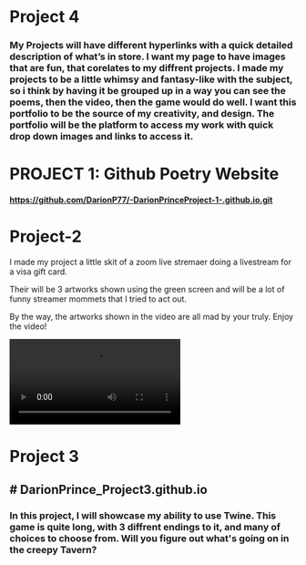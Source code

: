 <!DOCTYPE html>
<html>
<body>

# Project 4 

### My Projects will have different hyperlinks with a quick detailed description of what’s in store. I want my page to have images that are fun, that corelates to my diffrent projects. I made my projects to be a little whimsy and fantasy-like with the subject, so i think by having it be grouped up in a way you can see the poems, then the video, then the game would do well. I want this portfolio to be the source of my creativity, and design. The portfolio will be the platform to access my work with quick drop down images and links to access it. 

<h1>PROJECT 1: Github Poetry Website</h1>

<a href="https://github.com/DarionP77/Project-4/assets/143098261/6aed3f9e-f245-47dd-b9dc-14f20f34ffab">


####  https://github.com/DarionP77/-DarionPrinceProject-1-.github.io.git

# Project-2

I made my project a little skit of a zoom live stremaer doing a livestream for a visa gift card. 

Their will be 3 artworks shown using the green screen and will be a lot of funny streamer mommets that I tried to act out. 

By the way, the artworks shown in the video are all mad by your truly. Enjoy the video!

![Project 2 Video](https://github.com/DarionP77/Project-2/blob/main/video1953238842_(copy)%20(540p).mp4)

# Project 3

## # DarionPrince_Project3.github.io

### In this project, I will showcase my ability to use Twine. This game is quite long, with 3 diffrent endings to it, and many of choices to choose from. Will you figure out what's going on in the creepy Tavern? 

<a href="https://darionp77.github.io/Project-3/">


